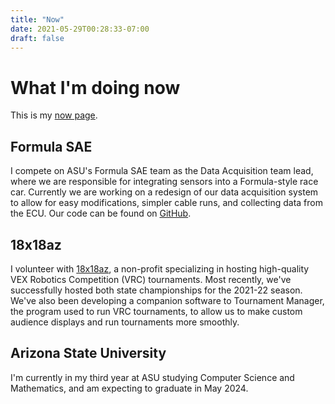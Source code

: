 ```yaml
---
title: "Now"
date: 2021-05-29T00:28:33-07:00
draft: false
---
```


# What I'm doing now
This is my [now page](https://nownownow.com/about). 

## Formula SAE
I compete on ASU's Formula SAE team as the Data Acquisition team lead, where we are responsible for integrating sensors into a Formula-style race car. 
Currently we are working on a redesign of our data acquisition system to allow for easy modifications, simpler cable runs, and collecting data from the ECU.
Our code can be found on [GitHub](https://github.com/sundevilmotorsports).

## 18x18az
I volunteer with [18x18az](https://18x18az.org), a non-profit specializing in hosting high-quality VEX Robotics Competition (VRC) tournaments.
Most recently, we've successfully hosted both state championships for the 2021-22 season.
We've also been developing a companion software to Tournament Manager, the program used to run VRC tournaments, to allow us to make custom audience displays and run tournaments more smoothly.

## Arizona State University
I'm currently in my third year at ASU studying Computer Science and Mathematics, and am expecting to graduate in May 2024.
